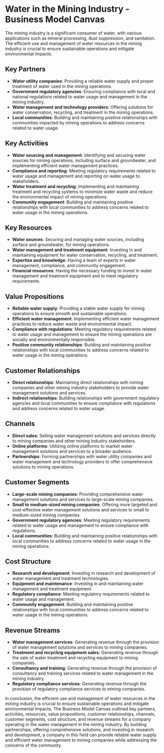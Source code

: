 # Water in the Mining Industry - Business Model Canvas

The mining industry is a significant consumer of water, with various applications such as mineral processing, dust suppression, and sanitation. The efficient use and management of water resources in the mining industry is crucial to ensure sustainable operations and mitigate environmental impacts.

## Key Partners

* **Water utility companies**: Providing a reliable water supply and proper treatment of water used in the mining operations.
* **Government regulatory agencies**: Ensuring compliance with local and national regulations related to water usage and management in the mining industry.
* **Water management and technology providers**: Offering solutions for water conservation, recycling, and treatment in the mining operations.
* **Local communities**: Building and maintaining positive relationships with communities impacted by mining operations to address concerns related to water usage.

## Key Activities

* **Water sourcing and management**: Identifying and securing water sources for mining operations, including surface and groundwater, and implementing efficient water management practices.
* **Compliance and reporting**: Meeting regulatory requirements related to water usage and management and reporting on water usage to stakeholders.
* **Water treatment and recycling**: Implementing and maintaining treatment and recycling systems to minimize water waste and reduce the environmental impact of mining operations.
* **Community engagement**: Building and maintaining positive relationships with local communities to address concerns related to water usage in the mining operations.

## Key Resources

* **Water sources**: Securing and managing water sources, including surface and groundwater, for mining operations.
* **Water management and treatment equipment**: Investing in and maintaining equipment for water conservation, recycling, and treatment.
* **Expertise and knowledge**: Having a team of experts in water management, compliance, and community engagement.
* **Financial resources**: Having the necessary funding to invest in water management and treatment equipment and to meet regulatory requirements.

## Value Propositions

* **Reliable water supply**: Providing a stable water supply for mining operations to ensure smooth and sustainable operations.
* **Efficient water management**: Implementing efficient water management practices to reduce water waste and environmental impact.
* **Compliance with regulations**: Meeting regulatory requirements related to water usage and management to ensure the mining operations are socially and environmentally responsible.
* **Positive community relationships**: Building and maintaining positive relationships with local communities to address concerns related to water usage in the mining operations.

## Customer Relationships

* **Direct relationships**: Maintaining direct relationships with mining companies and other mining industry stakeholders to provide water management solutions and services.
* **Indirect relationships**: Building relationships with government regulatory agencies and local communities to ensure compliance with regulations and address concerns related to water usage.

## Channels

* **Direct sales**: Selling water management solutions and services directly to mining companies and other mining industry stakeholders.
* **Online platforms**: Utilizing online platforms to market water management solutions and services to a broader audience.
* **Partnerships**: Forming partnerships with water utility companies and water management and technology providers to offer comprehensive solutions to mining operations.

## Customer Segments

* **Large-scale mining companies**: Providing comprehensive water management solutions and services to large-scale mining companies.
* **Small to medium-sized mining companies**: Offering more targeted and cost-effective water management solutions and services to small to medium-sized mining companies.
* **Government regulatory agencies**: Meeting regulatory requirements related to water usage and management to ensure compliance with regulations.
* **Local communities**: Building and maintaining positive relationships with local communities to address concerns related to water usage in the mining operations.

## Cost Structure

* **Research and development**: Investing in research and development of water management and treatment technologies.
* **Equipment and maintenance**: Investing in and maintaining water management and treatment equipment.
* **Regulatory compliance**: Meeting regulatory requirements related to water usage and management.
* **Community engagement**: Building and maintaining positive relationships with local communities to address concerns related to water usage in the mining operations.

## Revenue Streams

* **Water management services**: Generating revenue through the provision of water management solutions and services to mining companies.
* **Treatment and recycling equipment sales**: Generating revenue through the sale of water treatment and recycling equipment to mining companies.
* **Consultancy and training**: Generating revenue through the provision of consultancy and training services related to water management in the mining industry.
* **Regulatory compliance services**: Generating revenue through the provision of regulatory compliance services to mining companies.

In conclusion, the efficient use and management of water resources in the mining industry is crucial to ensure sustainable operations and mitigate environmental impacts. The Business Model Canvas outlined key partners, activities, resources, value propositions, customer relationships, channels, customer segments, cost structure, and revenue streams for a company operating in the water management in the mining industry. By building partnerships, offering comprehensive solutions, and investing in research and development, a company in this field can provide reliable water supply and efficient water management to mining companies while addressing the concerns of the community.
